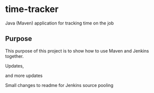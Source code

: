 # time-tracker
Java (Maven) application for tracking time on the job

## Purpose

This purpose of this project is to show how to use Maven and Jenkins together.

Updates, 

and more updates

Small changes to readme for Jenkins source pooling 
